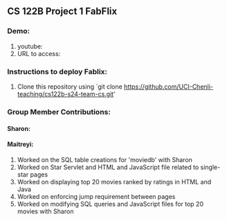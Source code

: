 ## CS 122B Project 1 FabFlix

### Demo: 
1. youtube:
2. URL to access:

### Instructions to deploy Fablix: 
1. Clone this repository using `git clone https://github.com/UCI-Chenli-teaching/cs122b-s24-team-cs.git'


### Group Member Contributions: 

#### Sharon:


#### Maitreyi:

1. Worked on the SQL table creations for 'moviedb' with Sharon
2. Worked on Star Servlet and HTML and JavaScript file related to single-star pages
3. Worked on displaying top 20 movies ranked by ratings in HTML and Java
4. Worked on enforcing jump requirement between pages
5. Worked on modifying SQL queries and JavaScript files for top 20 movies with Sharon
